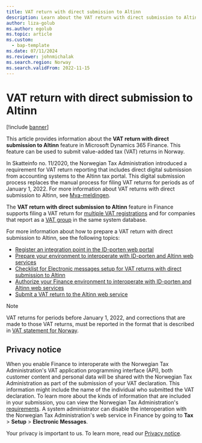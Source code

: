 ```yaml
---
title: VAT return with direct submission to Altinn
description: Learn about the VAT return with direct submission to Altinn feature that can be used to submit value-added tax (VAT) returns in Norway.
author: liza-golub
ms.author: egolub
ms.topic: article
ms.custom: 
  - bap-template
ms.date: 07/11/2024
ms.reviewer: johnmichalak
ms.search.region: Norway
ms.search.validFrom: 2022-11-15
---
```


# VAT return with direct submission to Altinn

[!include [banner](../../includes/banner.md)]

This article provides information about the **VAT return with direct submission to Altinn** feature in Microsoft Dynamics 365 Finance. This feature can be used to submit value-added tax (VAT) returns in Norway.

In Skatteinfo no. 11/2020, the Norwegian Tax Administration introduced a requirement for VAT return reporting that includes direct digital submission from accounting systems to the Altinn tax portal. This digital submission process replaces the manual process for filing VAT returns for periods as of January 1, 2022. For more information about VAT returns with direct submission to Altinn, see [Mva-meldingen](https://skatteetaten.github.io/mva-meldingen/english/).

The **VAT return with direct submission to Altinn** feature in Finance supports filing a VAT return for [multiple VAT registrations](../global/emea-multiple-vat-registration-numbers.md) and for companies that report as a [VAT group](emea-nor-vat-return-setup.md#vat-group) in the same system database.

For more information about how to prepare a VAT return with direct submission to Altinn, see the following topics:

- [Register an integration point in the ID-porten web portal](emea-nor-vat-return-integration-point.md)
- [Prepare your environment to interoperate with ID-porten and Altinn web services](emea-nor-vat-return-setup.md)
- [Checklist for Electronic messages setup for VAT returns with direct submission to Altinn](emea-nor-vat-return-checklist.md)
- [Authorize your Finance environment to interoperate with ID-porten and Altinn web services](emea-nor-vat-return-authorization.md)
- [Submit a VAT return to the Altinn web service](emea-nor-vat-return-submission.md)

> [!NOTE]
> VAT returns for periods before January 1, 2022, and corrections that are made to those VAT returns, must be reported in the format that is described in [VAT statement for Norway](emea-nor-sales-tax-payment-report.md).

## Privacy notice

When you enable Finance to interoperate with the Norwegian Tax Administration's VAT application programming interface (API), both customer content and personal data will be shared with the Norwegian Tax Administration as part of the submission of your VAT declaration. This information might include the name of the individual who submitted the VAT declaration. To learn more about the kinds of information that are included in your submission, you can view the Norwegian Tax Administration's [requirements](https://go.microsoft.com/fwlink/?linkid=2178205). A system administrator can disable the interoperation with the Norwegian Tax Administration's web service in Finance by going to **Tax** \> **Setup** \> **Electronic Messages**.

Your privacy is important to us. To learn more, read our [Privacy notice](https://go.microsoft.com/fwlink/?LinkId=521839).
